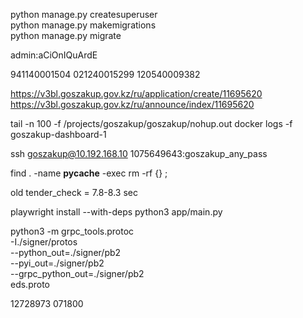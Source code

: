 python manage.py createsuperuser  
python manage.py makemigrations  
python manage.py migrate  

admin:aCiOnIQuArdE  

941140001504
021240015299
120540009382

https://v3bl.goszakup.gov.kz/ru/application/create/11695620  
https://v3bl.goszakup.gov.kz/ru/announce/index/11695620


tail -n 100 -f /projects/goszakup/goszakup/nohup.out
docker logs -f goszakup-dashboard-1

ssh goszakup@10.192.168.10
1075649643:goszakup_any_pass

find . -name __pycache__ -exec rm -rf {} \;



old tender_check = 7.8-8.3 sec



playwright install --with-deps
python3 app/main.py

python3 -m grpc_tools.protoc \
    -I./signer/protos \
    --python_out=./signer/pb2 \
    --pyi_out=./signer/pb2 \
    --grpc_python_out=./signer/pb2 \
    eds.proto


12728973
071800